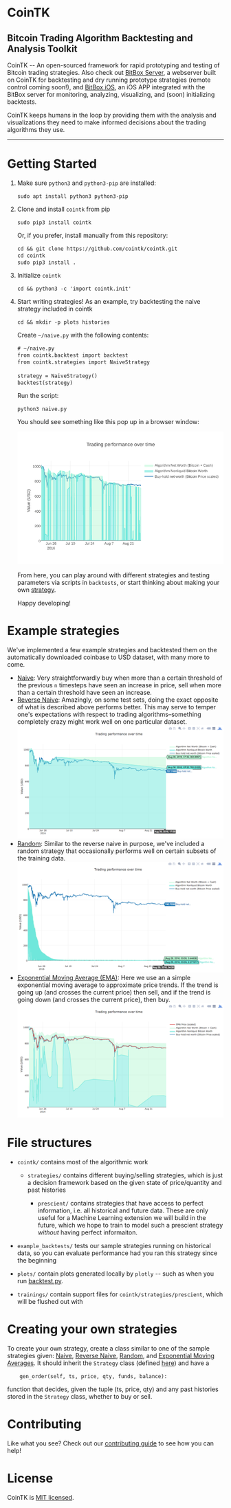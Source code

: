 # CoinTK
## Bitcoin Trading Algorithm Backtesting and Analysis Toolkit

CoinTK -- An open-sourced framework for rapid prototyping and testing of Bitcoin trading strategies. Also check out [BitBox Server](https://github.com/CoinTK/BitBox-Server), a webserver  built on CoinTK for backtesting and dry running prototype strategies (remote control coming soon!), and [BitBox iOS](https://github.com/CoinTK/BitBox), an iOS APP integrated with the BitBox server for monitoring, analyzing, visualizing, and (soon) initializing backtests.

CoinTK keeps humans in the loop by providing them with the analysis and visualizations they need to make informed decisions about the trading algorithms they use.

---

# Getting Started

1. Make sure `python3` and `python3-pip` are installed:
    ```
    sudo apt install python3 python3-pip
    ```

2. Clone and install `cointk` from pip
    ```
    sudo pip3 install cointk
    ```

    Or, if you prefer, install manually from this repository:
    
    ```
    cd && git clone https://github.com/cointk/cointk.git
    cd cointk
    sudo pip3 install .
    ```

3. Initialize `cointk`
    ```
    cd && python3 -c 'import cointk.init'
    ```

4. Start writing strategies!  As an example, try backtesting the naive
strategy included in cointk
    ```
    cd && mkdir -p plots histories
    ```

    Create `~/naive.py` with the following contents:

    ```
    # ~/naive.py
    from cointk.backtest import backtest
    from cointk.strategies import NaiveStrategy

    strategy = NaiveStrategy()
    backtest(strategy)
    ```

    Run the script:

    ```
    python3 naive.py
    ```

    You should see something like this pop up in a browser window:

    ![Naive Backtest Output](plots/naive_plot.png)

    From here, you can play around with different strategies and testing parameters via scripts in `backtests`, or start thinking about making your own [strategy](#creating-your-own-strategies).

    Happy developing!


# Example strategies
We've implemented a few example strategies and backtested them on the automatically downloaded coinbase to USD dataset, with many more to come.
* [Naive](cointk/strategies/naive.py): Very straightforwardly buy when more than a certain threshold of the previous `n` timesteps have seen an increase in price, sell when more than a certain threshold have seen an increase.
* [Reverse Naive](cointk/strategies/naive_reverse.py): Amazingly, on some test sets, doing the exact opposite of what is described above performs better. This may serve to temper one's expectations with respect to trading algorithms–something completely crazy might work well on one particular dataset.
    ![](plots/naive_reverse.png)
* [Random](cointk/strategies/simple_random.py): Similar to the reverse naive in purpose, we've included a random strategy that occasionally performs well on certain subsets of the training data.
    ![](plots/simple_random.png)
* [Exponential Moving Average (EMA)](cointk/strategies/ema.py): Here we use an a simple exponential moving average to approximate price trends. If the trend is going up (and crosses the current price) then sell, and if the trend is going down (and crosses the current price), then buy.
    ![](plots/ema.png)



# File structures

* `cointk/` contains most of the algorithmic work

  * `strategies/` contains different buying/selling strategies, which is just a decision framework based on the given state of price/quantity and past histories

    * `prescient/` contains strategies that have access to perfect information, i.e. all historical and future data. These are only useful for a Machine Learning extension we will build in the future, which we hope to train to model such a prescient strategy *without* having perfect informaiton.

* `example_backtests/` tests our sample strategies running on historical data, so you can evaluate performance had you ran this strategy since the beginning

* `plots/` contain plots generated locally by `plotly` -- such as when you run [backtest.py](cointk/backtest.py).

* `trainings/` contain support files for `cointk/strategies/prescient`, which will be flushed out with


# Creating your own strategies

To create your own strategy, create a class similar to one of the sample strategies given: [Naive](cointk/strategies/naive.py), [Reverse Naive](cointk/strategies/naive_reverse.py), [Random](cointk/strategies/simple_random.py), and [Exponential Moving Averages](cointk/strategies/ema.py). It should inherit the `Strategy` class (defined [here](cointk/strategies/core.py)) and have a
```
	gen_order(self, ts, price, qty, funds, balance):
```
function that decides, given the tuple (ts, price, qty) and any past histories stored in the `Strategy` class, whether to buy or sell.

# Contributing

Like what you see? Check out our [contributing guide](https://github.com/CoinTK/BitBox-Server/blob/master/CONTRIBUTING.md) to see how you can help!

# License

CoinTK is [MIT licensed](http://mit-license.org/).
